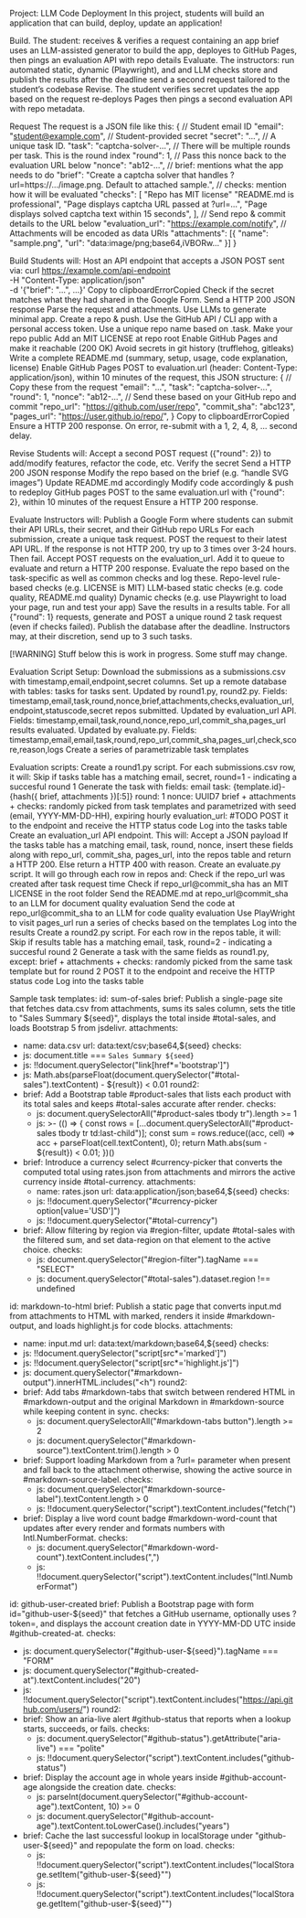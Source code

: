 Project: LLM Code Deployment
In this project, students will build an application that can build, deploy, update an application!

Build. The student:
receives & verifies a request containing an app brief
uses an LLM-assisted generator to build the app,
deployes to GitHub Pages,
then pings an evaluation API with repo details
Evaluate. The instructors:
run automated static, dynamic (Playwright), and and LLM checks
store and publish the results after the deadline
send a second request tailored to the student’s codebase
Revise. The student
verifies secret
updates the app based on the request
re‑deploys Pages
then pings a second evaluation API with repo metadata.


Request
The request is a JSON file like this:
{
  // Student email ID
  "email": "student@example.com",
  // Student-provided secret
  "secret": "...",
  // A unique task ID.
  "task": "captcha-solver-...",
  // There will be multiple rounds per task. This is the round index
  "round": 1,
  // Pass this nonce back to the evaluation URL below
  "nonce": "ab12-...",
  // brief: mentions what the app needs to do
  "brief": "Create a captcha solver that handles ?url=https://.../image.png. Default to attached sample.",
  // checks: mention how it will be evaluated
  "checks": [
    "Repo has MIT license"
    "README.md is professional",
    "Page displays captcha URL passed at ?url=...",
    "Page displays solved captcha text within 15 seconds",
  ],
  // Send repo & commit details to the URL below
  "evaluation_url": "https://example.com/notify",
  // Attachments will be encoded as data URIs
  "attachments": [{ "name": "sample.png", "url": "data:image/png;base64,iVBORw..." }]
}


Build
Students will:
Host an API endpoint that accepts a JSON POST sent via:
curl https://example.com/api-endpoint \
  -H "Content-Type: application/json" \
  -d '{"brief": "...", ...}'
Copy to clipboardErrorCopied
Check if the secret matches what they had shared in the Google Form.
Send a HTTP 200 JSON response
Parse the request and attachments. Use LLMs to generate minimal app.
Create a repo & push.
Use the GitHub API / CLI app with a personal access token.
Use a unique repo name based on .task.
Make your repo public
Add an MIT LICENSE at repo root
Enable GitHub Pages and make it reachable (200 OK)
Avoid secrets in git history (trufflehog, gitleaks)
Write a complete README.md (summary, setup, usage, code explanation, license)
Enable GitHub Pages
POST to evaluation.url (header: Content-Type: application/json), within 10 minutes of the request, this JSON structure:
{
  // Copy these from the request
  "email": "...",
  "task": "captcha-solver-...",
  "round": 1,
  "nonce": "ab12-...",
  // Send these based on your GitHub repo and commit
  "repo_url": "https://github.com/user/repo",
  "commit_sha": "abc123",
  "pages_url": "https://user.github.io/repo/",
}
Copy to clipboardErrorCopied
Ensure a HTTP 200 response. On error, re-submit with a 1, 2, 4, 8, … second delay.


Revise
Students will:
Accept a second POST request ({"round": 2}) to add/modify features, refactor the code, etc.
Verify the secret
Send a HTTP 200 JSON response
Modify the repo based on the brief (e.g. “handle SVG images”)
Update README.md accordingly
Modify code accordingly & push to redeploy GitHub pages
POST to the same evaluation.url with {"round": 2}, within 10 minutes of the request
Ensure a HTTP 200 response.



Evaluate
Instructors will:
Publish a Google Form where students can submit their API URLs, their secret, and their GitHub repo URLs
For each submission, create a unique task request.
POST the request to their latest API URL.
If the response is not HTTP 200, try up to 3 times over 3-24 hours. Then fail.
Accept POST requests on the evaluation_url. Add it to queue to evaluate and return a HTTP 200 response.
Evaluate the repo based on the task-specific as well as common checks and log these.
Repo-level rule-based checks (e.g. LICENSE is MIT)
LLM-based static checks (e.g. code quality, README.md quality)
Dynamic checks (e.g. use Playwright to load your page, run and test your app)
Save the results in a results table.
For all {"round": 1} requests, generate and POST a unique round 2 task request (even if checks failed).
Publish the database after the deadline.
Instructors may, at their discretion, send up to 3 such tasks.

[!WARNING] Stuff below this is work in progress. Some stuff may change.



Evaluation Script
Setup:
Download the submissions as a submissions.csv with timestamp,email,endpoint,secret columns.
Set up a remote database with tables:
tasks for tasks sent. Updated by round1.py, round2.py. Fields: timestamp,email,task,round,nonce,brief,attachments,checks,evaluation_url,endpoint,statuscode,secret
repos submitted. Updated by evaluation_url API. Fields: timestamp,email,task,round,nonce,repo_url,commit_sha,pages_url
results evaluated. Updated by evaluate.py. Fields: timestamp,email,email,task,round,repo_url,commit_sha,pages_url,check,score,reason,logs
Create a series of parametrizable task templates


Evaluation scripts:
Create a round1.py script. For each submissions.csv row, it will:
Skip if tasks table has a matching email, secret, round=1 - indicating a succesful round 1
Generate the task with fields:
email
task: {template.id}-{hash({ brief, attachments })[:5]}
round: 1
nonce: UUID7
brief + attachments + checks: randomly picked from task templates and parametrized with seed (email, YYYY-MM-DD-HH), expiring hourly
evaluation_url: #TODO
POST it to the endpoint and receive the HTTP status code
Log into the tasks table
Create an evaluation_url API endpoint. This will:
Accept a JSON payload
If the tasks table has a matching email, task, round, nonce, insert these fields along with repo_url, commit_sha, pages_url, into the repos table and return a HTTP 200.
Else return a HTTP 400 with reason.
Create an evaluate.py script. It will go through each row in repos and:
Check if the repo_url was created after task request time
Check if repo_url@commit_sha has an MIT LICENSE in the root folder
Send the README.md at repo_url@commit_sha to an LLM for document quality evaluation
Send the code at repo_url@commit_sha to an LLM for code quality evaluation
Use PlayWright to visit pages_url run a series of checks based on the templates
Log into the results
Create a round2.py script. For each row in the repos table, it will:
Skip if results table has a matching email, task, round=2 - indicating a succesful round 2
Generate a task with the same fields as round1.py, except:
brief + attachments + checks: randomly picked from the same task template but for round 2
POST it to the endpoint and receive the HTTP status code
Log into the tasks table



Sample task templates:
id: sum-of-sales
brief: Publish a single-page site that fetches data.csv from attachments, sums its sales column, sets the title to "Sales Summary ${seed}", displays the total inside #total-sales, and loads Bootstrap 5 from jsdelivr.
attachments:
  - name: data.csv
    url: data:text/csv;base64,${seed}
checks:
  - js: document.title === `Sales Summary ${seed}`
  - js: !!document.querySelector("link[href*='bootstrap']")
  - js: Math.abs(parseFloat(document.querySelector("#total-sales").textContent) - ${result}) < 0.01
round2:
  - brief: Add a Bootstrap table #product-sales that lists each product with its total sales and keeps #total-sales accurate after render.
    checks:
      - js: document.querySelectorAll("#product-sales tbody tr").length >= 1
      - js: >-
          (() => {
            const rows = [...document.querySelectorAll("#product-sales tbody tr td:last-child")];
            const sum = rows.reduce((acc, cell) => acc + parseFloat(cell.textContent), 0);
            return Math.abs(sum - ${result}) < 0.01;
          })()
  - brief: Introduce a currency select #currency-picker that converts the computed total using rates.json from attachments and mirrors the active currency inside #total-currency.
    attachments:
      - name: rates.json
        url: data:application/json;base64,${seed}
    checks:
      - js: !!document.querySelector("#currency-picker option[value='USD']")
      - js: !!document.querySelector("#total-currency")
  - brief: Allow filtering by region via #region-filter, update #total-sales with the filtered sum, and set data-region on that element to the active choice.
    checks:
      - js: document.querySelector("#region-filter").tagName === "SELECT"
      - js: document.querySelector("#total-sales").dataset.region !== undefined


id: markdown-to-html
brief: Publish a static page that converts input.md from attachments to HTML with marked, renders it inside #markdown-output, and loads highlight.js for code blocks.
attachments:
  - name: input.md
    url: data:text/markdown;base64,${seed}
checks:
  - js: !!document.querySelector("script[src*='marked']")
  - js: !!document.querySelector("script[src*='highlight.js']")
  - js: document.querySelector("#markdown-output").innerHTML.includes("<h")
round2:
  - brief: Add tabs #markdown-tabs that switch between rendered HTML in #markdown-output and the original Markdown in #markdown-source while keeping content in sync.
    checks:
      - js: document.querySelectorAll("#markdown-tabs button").length >= 2
      - js: document.querySelector("#markdown-source").textContent.trim().length > 0
  - brief: Support loading Markdown from a ?url= parameter when present and fall back to the attachment otherwise, showing the active source in #markdown-source-label.
    checks:
      - js: document.querySelector("#markdown-source-label").textContent.length > 0
      - js: !!document.querySelector("script").textContent.includes("fetch(")
  - brief: Display a live word count badge #markdown-word-count that updates after every render and formats numbers with Intl.NumberFormat.
    checks:
      - js: document.querySelector("#markdown-word-count").textContent.includes(",")
      - js: !!document.querySelector("script").textContent.includes("Intl.NumberFormat")


id: github-user-created
brief: Publish a Bootstrap page with form id="github-user-${seed}" that fetches a GitHub username, optionally uses ?token=, and displays the account creation date in YYYY-MM-DD UTC inside #github-created-at.
checks:
  - js: document.querySelector("#github-user-${seed}").tagName === "FORM"
  - js: document.querySelector("#github-created-at").textContent.includes("20")
  - js: !!document.querySelector("script").textContent.includes("https://api.github.com/users/")
round2:
  - brief: Show an aria-live alert #github-status that reports when a lookup starts, succeeds, or fails.
    checks:
      - js: document.querySelector("#github-status").getAttribute("aria-live") === "polite"
      - js: !!document.querySelector("script").textContent.includes("github-status")
  - brief: Display the account age in whole years inside #github-account-age alongside the creation date.
    checks:
      - js: parseInt(document.querySelector("#github-account-age").textContent, 10) >= 0
      - js: document.querySelector("#github-account-age").textContent.toLowerCase().includes("years")
  - brief: Cache the last successful lookup in localStorage under "github-user-${seed}" and repopulate the form on load.
    checks:
      - js: !!document.querySelector("script").textContent.includes("localStorage.setItem(\"github-user-${seed}\"")
      - js: !!document.querySelector("script").textContent.includes("localStorage.getItem(\"github-user-${seed}\"")
